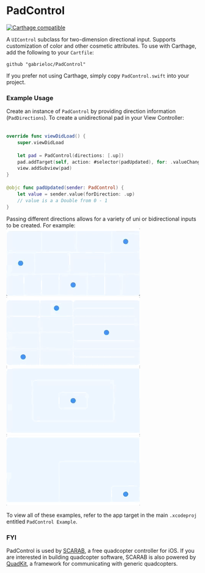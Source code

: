 # PadControl
[![Carthage compatible](https://img.shields.io/badge/Carthage-compatible-4BC51D.svg?style=flat)](https://github.com/Carthage/Carthage)

A `UIControl` subclass for two-dimension directional input. Supports customization of color and other cosmetic attributes. To use with Carthage, add the following to your `Cartfile`:

```
github "gabrieloc/PadControl"
```

If you prefer not using Carthage, simply copy `PadControl.swift` into your project.


### Example Usage
Create an instance of `PadControl` by providing direction information (`PadDirections`). To create a unidirectional pad in your View Controller:
``` swift

override func viewDidLoad() {
	super.viewDidLoad

	let pad = PadControl(directions: [.up])
	pad.addTarget(self, action: #selector(padUpdated), for: .valueChanged)
	view.addSubview(pad)
}

@objc func padUpdated(sender: PadControl) {
	let value = sender.value(forDirection: .up)
	// value is a a Double from 0 - 1
}

```

Passing different directions allows for a variety of uni or bidirectional inputs to be created. For example:
![X axis](pad-x.gif)
![Y axis](pad-y.gif)
![Both axis](pad-omni.gif)
![corner](pad-bl.gif)


To view all of these examples, refer to the app target in the main `.xcodeproj` entitled `PadControl Example`.

### FYI

PadControl is used by [SCARAB](https://itunes.apple.com/us/app/scarab-rc-controller-for-quadcopters/id1205279859), a free quadcopter controller for iOS. If you are interested in building quadcopter software, SCARAB is also powered by [QuadKit](https://github.com/gabrieloc/QuadKit), a framework for communicating with generic quadcopters.